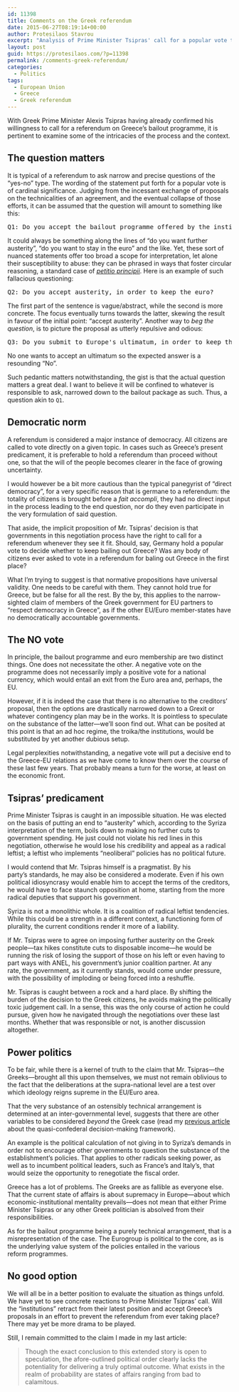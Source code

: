 ```yaml
---
id: 11398
title: Comments on the Greek referendum
date: 2015-06-27T08:19:14+00:00
author: Protesilaos Stavrou
excerpt: "Analysis of Prime Minister Tsipras' call for a popular vote to Greece's bailout programme."
layout: post
guid: https://protesilaos.com/?p=11398
permalink: /comments-greek-referendum/
categories:
  - Politics
tags:
  - European Union
  - Greece
  - Greek referendum
---
```

With Greek Prime Minister Alexis Tsipras having already confirmed his willingness to call for a referendum on Greece&#8217;s bailout programme, it is pertinent to examine some of the intricacies of the process and the context.

## The question matters

It is typical of a referendum to ask narrow and precise questions of the &#8220;yes-no&#8221; type. The wording of the statement put forth for a popular vote is of cardinal significance. Judging from the incessant exchange of proposals on the technicalities of an agreement, and the eventual collapse of those efforts, it can be assumed that the question will amount to something like this:

<pre>Q1: Do you accept the bailout programme offered by the institutions?</pre>

It could always be something along the lines of &#8220;do you want further austerity&#8221;, &#8220;do you want to stay in the euro&#8221; and the like. Yet, these sort of nuanced statements offer too broad a scope for interpretation, let alone their susceptibility to abuse: they can be phrased in ways that foster circular reasoning, a standard case of _<a href="https://en.wikipedia.org/wiki/Begging_the_question" target="_blank">petitio principii</a>_. Here is an example of such fallacious questioning:

<pre>Q2: Do you accept austerity, in order to keep the euro?</pre>

The first part of the sentence is vague/abstract, while the second is more concrete. The focus eventually turns towards the latter, skewing the result in favour of the initial point: &#8220;accept austerity&#8221;. Another way to _beg the question_, is to picture the proposal as utterly repulsive and odious:

<pre>Q3: Do you submit to Europe's ultimatum, in order to keep the euro?</pre>

No one wants to accept an ultimatum so the expected answer is a resounding &#8220;No&#8221;.

Such pedantic matters notwithstanding, the gist is that the actual question matters a great deal. I want to believe it will be confined to whatever is responsible to ask, narrowed down to the bailout package as such. Thus, a question akin to `Q1`.

## Democratic norm

A referendum is considered a major instance of democracy. All citizens are called to vote directly on a given topic. In cases such as Greece&#8217;s present predicament, it is preferable to hold a referendum than proceed without one, so that the will of the people becomes clearer in the face of growing uncertainty.

I would however be a bit more cautious than the typical panegyrist of &#8220;direct democracy&#8221;, for a very specific reason that is germane to a referendum: the totality of citizens is brought before a _fait accompli_, they had no direct input in the process leading to the end question, nor do they even participate in the very formulation of said question.

That aside, the implicit proposition of Mr. Tsipras&#8217; decision is that governments in this negotiation process have the right to call for a referendum whenever they see it fit. Should, say, Germany hold a popular vote to decide whether to keep bailing out Greece? Was any body of citizens ever asked to vote in a referendum for baling out Greece in the first place?

What I&#8217;m trying to suggest is that normative propositions have universal validity. One needs to be careful with them. They cannot hold true for Greece, but be false for all the rest. By the by, this applies to the narrow-sighted claim of members of the Greek government for EU partners to &#8220;respect democracy in Greece&#8221;, as if the other EU/Euro member-states have no democratically accountable governments.

## The NO vote

In principle, the bailout programme and euro membership are two distinct things. One does not necessitate the other. A negative vote on the programme does not necessarily imply a positive vote for a national currency, which would entail an exit from the Euro area and, perhaps, the EU.

However, if it is indeed the case that there is no alternative to the creditors&#8217; proposal, then the options are drastically narrowed down to a Grexit or whatever contingency plan may be in the works. It is pointless to speculate on the substance of the latter—we&#8217;ll soon find out. What can be posited at this point is that an ad hoc regime, the troika/the institutions, would be substituted by yet another dubious setup.

Legal perplexities notwithstanding, a negative vote will put a decisive end to the Greece-EU relations as we have come to know them over the course of these last few years. That probably means a turn for the worse, at least on the economic front.

## Tsipras&#8217; predicament

Prime Minister Tsipras is caught in an impossible situation. He was elected on the basis of putting an end to &#8220;austerity&#8221; which, according to the Syriza interpretation of the term, boils down to making no further cuts to government spending. He just could not violate his red lines in this negotiation, otherwise he would lose his credibility and appeal as a radical leftist; a leftist who implements &#8220;neoliberal&#8221; policies has no political future.

I would contend that Mr. Tsipras himself is a pragmatist. By his party&#8217;s standards, he may also be considered a moderate. Even if his own political idiosyncrasy would enable him to accept the terms of the creditors, he would have to face staunch opposition at home, starting from the more radical deputies that support his government.

Syriza is not a monolithic whole. It is a coalition of radical leftist tendencies. While this could be a strength in a different context, a functioning form of plurality, the current conditions render it more of a liability.

If Mr. Tsipras were to agree on imposing further austerity on the Greek people—tax hikes constitute cuts to disposable income—he would be running the risk of losing the support of those on his left or even having to part ways with ANEL, his government&#8217;s junior coalition partner. At any rate, the government, as it currently stands, would come under pressure, with the possibility of imploding or being forced into a reshuffle.

Mr. Tsipras is caught between a rock and a hard place. By shifting the burden of the decision to the Greek citizens, he avoids making the politically toxic judgement call. In a sense, this was the only course of action he could pursue, given how he navigated through the negotiations over these last months. Whether that was responsible or not, is another discussion altogether.

## Power politics

To be fair, while there is a kernel of truth to the claim that Mr. Tsipras—the Greeks—brought all this upon themselves, we must not remain oblivious to the fact that the deliberations at the supra-national level are a test over which ideology reigns supreme in the EU/Euro area.

That the very substance of an ostensibly technical arrangement is determined at an inter-governmental level, suggests that there are other variables to be considered _beyond_ the Greek case (read my [previous article](https://protesilaos.com/greece-eu-bigger-picture/) about the quasi-confederal decision-making framework).

An example is the political calculation of not giving in to Syriza&#8217;s demands in order not to encourage other governments to question the substance of the establishment&#8217;s policies. That applies to other radicals seeking power, as well as to incumbent political leaders, such as France&#8217;s and Italy&#8217;s, that would seize the opportunity to renegotiate the fiscal order.

Greece has a lot of problems. The Greeks are as fallible as everyone else. That the current state of affairs is about supremacy in Europe—about which economic-institutional mentality prevails—does not mean that either Prime Minister Tsipras or any other Greek politician is absolved from their responsibilities.

As for the bailout programme being a purely technical arrangement, that is a misrepresentation of the case. The Eurogroup is political to the core, as is the underlying value system of the policies entailed in the various reform programmes.

## No good option

We will all be in a better position to evaluate the situation as things unfold. We have yet to see concrete reactions to Prime Minister Tsipras&#8217; call. Will the &#8220;institutions&#8221; retract from their latest position and accept Greece&#8217;s proposals in an effort to prevent the referendum from ever taking place? There may yet be more drama to be played.

Still, I remain committed to the claim I made in my last article:

> Though the exact conclusion to this extended story is open to speculation, the afore-outlined political order clearly lacks the potentiality for delivering a truly optimal outcome. What exists in the realm of probability are states of affairs ranging from bad to calamitous.